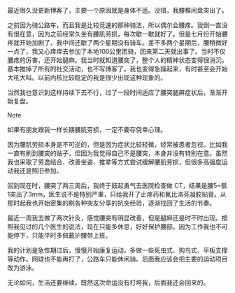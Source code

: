 最近很久没更新博客了，主要一个原因就是身体不适。没错，我腰椎间盘突出了。

之前因为骑公路车，而且我是比较竞速的那种骑法，所以偶尔会腰疼。我倒一直没有很在意，因为之前经常久坐有腰肌劳损，每次歇一歇就好了。但是七月份开始腰疼就开始加剧了，我中间还歇了两个星期没有骑车。差不多两个星期后，腰稍微好一点了，我又心痒痒去参加了本地100公里团骑，回来第二天就出事了。当时不仅腰疼的厉害，还开始腿麻。我当时就知道腰突了，整个人的精神状态变得很消沉，基本推掉了所有的社交活动，也不写博客了。我也变得急躁起来，有时甚至会开始大吼大叫。以前内核比较稳定的我是很少出现这种现象的。

当然我也意识到这样持续下去不行，过了一段时间适应了腰突腿麻症状后，渐渐开始复盘。

> [!NOTE]
> 如果有朋友跟我一样长期腰肌劳损，一定不要存侥幸心理。

因为腰肌劳损本身是不可逆的，但是因为症状比较轻微，经常被患者忽视。比如我一直有刷到腰突的贴子，但因为我觉得自己不是腰突，本身并没有特别在意。虽然我也采取了劳逸结合、改善坐姿、推拿等方式尝试缓解腰肌劳损，但很多高强度运动我还是照旧参加。

回到现在时，腰突了两三周后，我终于鼓起勇气去医院检查做 CT，结果是腰5~骶1突出了3mm，医生说不是特别严重，只给我开了止疼药和氟比洛芬凝胶贴膏。从那时起我也开始密集的刷各种突友分享的抗突经验，逐渐找回了生活的节奏。

最近一周我去做了两次针灸，感觉腰突有明显改善，但是腿麻还是时不时出现。按照我见过的几个医生的说法，现在只能多休息，好好保护腰部。因为工作我也不可能停下，只能平时多佩戴护腰带上班。

我的计划是急性期过后，慢慢开始康复运动。多做一些死虫式、狗鸟式、平板支撑等动作。网球也不能再打了，公路车只能休闲骑。后面我应该会把主要的运动项目改为游泳。

无论如何，生活还要继续。既然这次命运没有打垮我，后面我还会回来的。